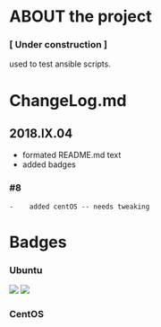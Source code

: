 # ABOUT the project
### [ Under construction ]
used to test ansible scripts.

# ChangeLog.md
## 2018.IX.04
- formated README.md text
- added badges
### #8 
    -    added centOS -- needs tweaking

# Badges
### Ubuntu
[![](https://images.microbadger.com/badges/version/zasocorp/docker-ansible.svg)](https://microbadger.com/images/zasocorp/docker-ansible "Get your own version badge on microbadger.com") [![](https://images.microbadger.com/badges/image/zasocorp/docker-ansible.svg)](https://microbadger.com/images/zasocorp/docker-ansible "Get your own image badge on microbadger.com")
### CentOS
